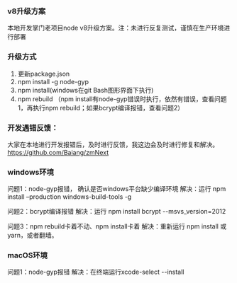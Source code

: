 ### v8升级方案

本地开发掌门老项目node v8升级方案。注：未进行反复测试，谨慎在生产环境进行部署

### 升级方式
1. 更新package.json
2. npm install -g node-gyp
3. npm install(windows在git Bash图形界面下执行)
4. npm rebuild （npm install有node-gyp错误时执行，依然有错误，查看问题1，再执行npm rebuild；如果bcrypt编译报错，查看问题2）

### 开发遇错反馈：
大家在本地进行开发报错后，及时进行反馈，我这边会及时进行修复和解决。
https://github.com/Baiang/zmNext

### windows环境
问题1：node-gyp报错， 确认是否windows平台缺少编译环境
解决：运行 npm install –production windows-build-tools -g

问题2：bcrypt编译报错
解决：运行 npm install bcrypt --msvs_version=2012

问题3：npm rebuild卡着不动、npm install卡着
解决：重新运行 npm install 或 yarn，或者翻墙。

### macOS环境
问题1：node-gyp报错
解决：在终端运行xcode-select --install
